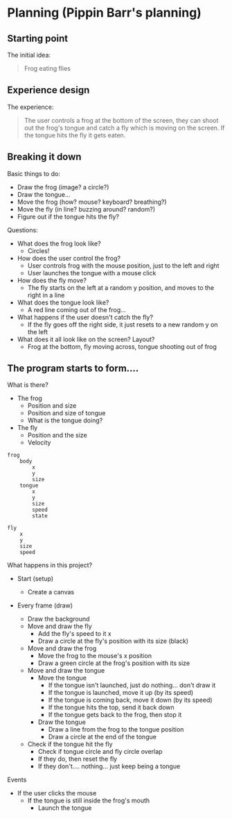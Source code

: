 # Planning (Pippin Barr's planning)

## Starting point

The initial idea:

> Frog eating flies

## Experience design

The experience:

> The user controls a frog at the bottom of the screen, they can shoot out the frog's tongue and catch a fly which is moving on the screen. If the tongue hits the fly it gets eaten.

## Breaking it down

Basic things to do:

- Draw the frog (image? a circle?)
- Draw the tongue...
- Move the frog (how? mouse? keyboard? breathing?)
- Move the fly (in line? buzzing around? random?)
- Figure out if the tongue hits the fly?

Questions:

- What does the frog look like?
    - Circles!
- How does the user control the frog?
    - User controls frog with the mouse position, just to the left and right
    - User launches the tongue with a mouse click
- How does the fly move?
    - The fly starts on the left at a random y position, and moves to the right in a line
- What does the tongue look like?
    - A red line coming out of the frog...
- What happens if the user doesn't catch the fly?
    - If the fly goes off the right side, it just resets to a new random y on the left
- What does it all look like on the screen? Layout?
    - Frog at the bottom, fly moving across, tongue shooting out of frog

## The program starts to form....

What is there?

- The frog
    - Position and size
    - Position and size of tongue
    - What is the tongue doing?
- The fly
    - Position and the size
    - Velocity

```
frog
    body
        x
        y
        size
    tongue
        x
        y
        size
        speed
        state

fly
    x
    y
    size
    speed
```

What happens in this project?

- Start (setup)
    - Create a canvas
    
- Every frame (draw)
    - Draw the background
    - Move and draw the fly
        - Add the fly's speed to it x
        - Draw a circle at the fly's position with its size (black)
    - Move and draw the frog
        - Move the frog to the mouse's x position
        - Draw a green circle at the frog's position with its size
    - Move and draw the tongue
        - Move the tongue
            - If the tongue isn't launched, just do nothing... don't draw it
            - If the tongue is launched, move it up (by its speed)
            - If the tongue is coming back, move it down (by its speed)
            - If the tongue hits the top, send it back down
            - If the tongue gets back to the frog, then stop it
        - Draw the tongue
            - Draw a line from the frog to the tongue position
            - Draw a circle at the end of the tongue
    - Check if the tongue hit the fly
        - Check if tongue circle and fly circle overlap
        - If they do, then reset the fly
        - If they don't.... nothing... just keep being a tongue

Events

- If the user clicks the mouse
    - If the tongue is still inside the frog's mouth
        - Launch the tongue


